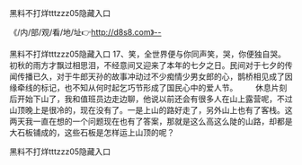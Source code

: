 黑料不打烊tttzzz05隐藏入口

《/内/部/观/看/地/址👉http://d8s8.com》--

黑料不打烊tttzzz05隐藏入口	17、笑，全世界便与你同声笑，哭，你便独自哭。
	初秋的雨方才飘过相思泪，不经意间又迎来了本年的七夕之日。民间对于七夕的传闻传播已久，对于牛郎天孙的故事冲动过不少痴情少男女郎的心，鹊桥相见成了因缘牵线的标记，也不知从何时起乞巧节形成了国民心中的爱人节。
　　休息片刻后开始下山了，我和值班员边走边聊，他说以前还会有很多人在山上露营呢，不过山顶晚上是很冷的，现在没有了。一是上山的路好走了，另外山上也有了客栈。这两天我一直在想的一个问题现在也有了答案，那就是这么高这么陡的山路，却都是大石板铺成的，这些石板是怎样运上山顶的呢？





黑料不打烊tttzzz05隐藏入口
